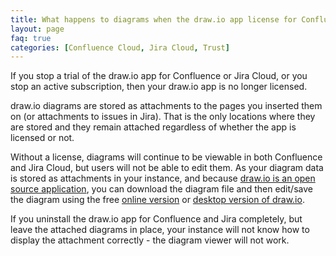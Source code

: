 ```yaml
---
title: What happens to diagrams when the draw.io app license for Confluence or Jira Cloud becomes invalid
layout: page
faq: true
categories: [Confluence Cloud, Jira Cloud, Trust]
---
```


If you stop a trial of the draw.io app for Confluence or Jira Cloud, or you stop an active subscription, then your draw.io app is no longer licensed.

draw.io diagrams are stored as attachments to the pages you inserted them on (or attachments to issues in Jira). That is the only locations where they are stored and they remain attached regardless of whether the app is licensed or not.

Without a license, diagrams will continue to be viewable in both Confluence and Jira Cloud, but users will not be able to edit them. As your diagram data is stored as attachments in your instance, and because [draw.io is an open source application](https://github.com/jgraph/drawio), you can download the diagram file and then edit/save the diagram using the free [online version](https://app.diagrams.net/) or [desktop version of draw.io](https://get.draw.io).

If you uninstall the draw.io app for Confluence and Jira completely, but leave the attached diagrams in place, your instance will not know how to display the attachment correctly - the diagram viewer will not work.
